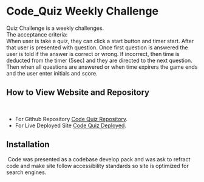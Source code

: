 # Code_Quiz Weekly Challenge

 Quiz Challenge is a weekly challenges.  
 The acceptance criteria:   
 When user is take a quiz, they can click a start button and timer start. After that user is presented with question. Once first question is answered the user is told if the answer is correct or wrong. If incorrect, then time is deducted from the timer (5sec) and they are directed to the next question. Then when all questions are answered or when time expirers the game ends and the user enter initials and score.  


## How to View Website and Repository
​

* For Github Repository [Code Quiz Repository](https://github.com/Ymuzhych/Code_Quiz).
​
* For Live Deployed Site [Code Quiz Deployed](https://ymuzhych.github.io/Code_Quiz/).
​
## Installation
​
Code was presented as a codebase develop pack and was ask to refract code and make site follow accessibility standards so site is optimized for search engines. 


